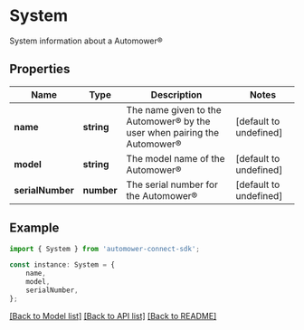 # System

System information about a Automower®

## Properties

Name | Type | Description | Notes
------------ | ------------- | ------------- | -------------
**name** | **string** | The name given to the Automower® by the user when pairing the Automower® | [default to undefined]
**model** | **string** | The model name of the Automower® | [default to undefined]
**serialNumber** | **number** | The serial number for the Automower® | [default to undefined]

## Example

```typescript
import { System } from 'automower-connect-sdk';

const instance: System = {
    name,
    model,
    serialNumber,
};
```

[[Back to Model list]](../README.md#documentation-for-models) [[Back to API list]](../README.md#documentation-for-api-endpoints) [[Back to README]](../README.md)
